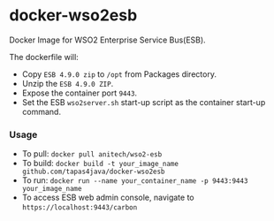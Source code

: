 docker-wso2esb
==============

Docker Image for WSO2 Enterprise Service Bus(ESB).

The dockerfile will:

* Copy `ESB 4.9.0 zip` to `/opt` from Packages directory.
* Unzip the `ESB 4.9.0 ZIP`.
* Expose the container port `9443`.
* Set the ESB `wso2server.sh` start-up script as the container start-up command.

### Usage
* To pull: `docker pull anitech/wso2-esb`
* To build: `docker build -t your_image_name github.com/tapas4java/docker-wso2esb`
* To run: `docker run --name your_container_name -p 9443:9443 your_image_name`
* To access ESB web admin console, navigate to `https://localhost:9443/carbon`